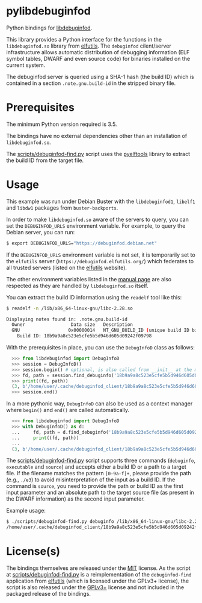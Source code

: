 <!--
SPDX-FileCopyrightText: 2021 Andreas Ziegler <andreas.ziegler@fau.de>

SPDX-License-Identifier: MIT
-->

# pylibdebuginfod
Python bindings for [libdebuginfod](https://sourceware.org/elfutils/Debuginfod.html).

This library provides a Python interface for the functions in the `libdebuginfod.so` library from [elfutils](https://sourceware.org/elfutils/). The `debuginfod` cilent/server infrastructure allows automatic distribution of debugging information (ELF symbol tables, DWARF and even source code) for binaries installed on the current system.

The debuginfod server is queried using a SHA-1 hash (the build ID) which is contained in a section `.note.gnu.build-id` in the stripped binary file.

# Prerequisites
The minimum Python version required is 3.5.

The bindings have no external dependencies other than an installation of `libdebuginfod.so`.

The [scripts/debuginfod-find.py](https://github.com/rupran/pylibdebuginfod/blob/main/scripts/debuginfod-find.py) script uses the [pyelftools](https://github.com/eliben/pyelftools) library to extract the build ID from the target file.

# Usage

This example was run under Debian Buster with the `libdebuginfod1`, `libelf1` and `libdw1` packages from `buster-backports`.

In order to make `libdebuginfod.so` aware of the servers to query, you can set the `DEBUGINFOD_URLS` environment variable. For example, to query the Debian server, you can run:

```bash
$ export DEBUGINFOD_URLS="https://debuginfod.debian.net"
```

If the `DEBUGINFOD_URLS` environment variable is not set, it is temporarily set to the `elfutils` server (`https://debuginfod.elfutils.org/`) which federates to all trusted servers (listed on the [elfutils](https://sourceware.org/elfutils/Debuginfod.html) website).

The other environment variables listed in the [manual page](https://manpages.debian.org/experimental/libdebuginfod-dev/debuginfod_find_debuginfo.3.en.html#ENVIRONMENT_VARIABLES) are also respected as they are handled by `libdebuginfod.so` itself.

You can extract the build ID information using the `readelf` tool like this:

```bash
$ readelf -n /lib/x86_64-linux-gnu/libc-2.28.so

Displaying notes found in: .note.gnu.build-id
  Owner                 Data size	Description
  GNU                  0x00000014	NT_GNU_BUILD_ID (unique build ID bitstring)
    Build ID: 18b9a9a8c523e5cfe5b5d946d605d09242f09798
```

With the prerequisites in place, you can use the `DebugInfoD` class as follows:

```python
  >>> from libdebuginfod import DebugInfoD
  >>> session = DebugInfoD()
  >>> session.begin() # optional, is also called from __init__ at the moment.
  >>> fd, path = session.find_debuginfo('18b9a9a8c523e5cfe5b5d946d605d09242f09798')
  >>> print((fd, path))
  (3, b'/home/user/.cache/debuginfod_client/18b9a9a8c523e5cfe5b5d946d605d09242f09798/debuginfo')
  >>> session.end()
```

In a more pythonic way, `DebugInfoD` can also be used as a context manager where `begin()` and `end()` are called automatically.

```python
  >>> from libdebuginfod import DebugInfoD
  >>> with DebugInfoD() as d:
  ...     fd, path = d.find_debuginfo('18b9a9a8c523e5cfe5b5d946d605d09242f09798')
  ...     print((fd, path))
  ...
  (3, b'/home/user/.cache/debuginfod_client/18b9a9a8c523e5cfe5b5d946d605d09242f09798/debuginfo')
```

The [scripts/debuginfod-find.py](https://github.com/rupran/pylibdebuginfod/blob/main/scripts/debuginfod-find.py) script supports three commands (`debuginfo`, `executable` and `source`) and accepts either a build ID or a path to a target file. If the filename matches the pattern `[0-9a-f]+`, please provide the path (e.g., `./e3`) to avoid misinterpretation of the input as a build ID. If the command is `source`, you need to provide the path or build ID as the first input parameter and an absolute path to the target source file (as present in the DWARF information) as the second input parameter.

Example usage:

```bash
$ ./scripts/debuginfod-find.py debuginfo /lib/x86_64-linux-gnu/libc-2.28.so
/home/user/.cache/debuginfod_client/18b9a9a8c523e5cfe5b5d946d605d09242f09798/debuginfo
```

# License(s)
The bindings themselves are released under the [MIT](https://opensource.org/licenses/MIT) license. As the script at [scripts/debuginfod-find.py](https://github.com/rupran/pylibdebuginfod/blob/main/scripts/debuginfod-find.py) is a reimplementation of the `debuginfod-find` application from [elfutils](https://sourceware.org/elfutils/Debuginfod.html) (which is licensed under the GPLv3+ license), the script is also released under the [GPLv3+](https://www.gnu.org/licenses/gpl-3.0.en.html) license and not included in the packaged release of the bindings.
